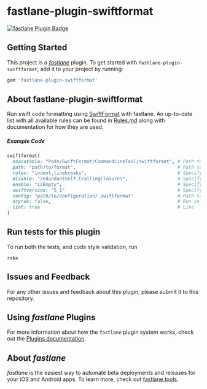 # fastlane-plugin-swiftformat

[![fastlane Plugin Badge](https://rawcdn.githack.com/fastlane/fastlane/master/fastlane/assets/plugin-badge.svg)](https://rubygems.org/gems/fastlane-plugin-swiftformat)

## Getting Started

This project is a [_fastlane_](https://github.com/fastlane/fastlane) plugin. To get started with `fastlane-plugin-swiftformat`, add it to your project by running:

```bash
gem 'fastlane-plugin-swiftformat'
```

## About fastlane-plugin-swiftformat

Run swift code formatting using [SwiftFormat](https://github.com/nicklockwood/SwiftFormat) with fastlane. An up-to-date list with all available rules can be found in [Rules.md](https://github.com/nicklockwood/SwiftFormat/blob/master/Rules.md) along with documentation for how they are used.

##### Example Code
```ruby
swiftformat(
  executable: "Pods/SwiftFormat/CommandLineTool/swiftformat", # Path to the `swiftformat` executable on your machine (optional)
  path: "path/to/format",                                     # Path to format (optional)
  rules: "indent,linebreaks",                                 # Specify a whitelist of rules (optional)
  disable: "redundantSelf,trailingClosures",                  # Specify rules to disable (optional)
  enable: "isEmpty",                                          # Specify rules to enable (optional)
  swiftversion: "5.1"                                         # Specify swift version (optional)
  config: "path/to/configuration/.swiftformat"                # Path to configuration file (optional)
  dryrun: false,                                              # Run in dry mode (without actually changing any files) (optional)
  lint: true                                                  # Like `--dryrun`, but returns an error if formatting is needed (optional)
)
```

## Run tests for this plugin

To run both the tests, and code style validation, run

```
rake
```

## Issues and Feedback

For any other issues and feedback about this plugin, please submit it to this repository.

## Using _fastlane_ Plugins

For more information about how the `fastlane` plugin system works, check out the [Plugins documentation](https://docs.fastlane.tools/plugins/create-plugin/).

## About _fastlane_

_fastlane_ is the easiest way to automate beta deployments and releases for your iOS and Android apps. To learn more, check out [fastlane.tools](https://fastlane.tools).
